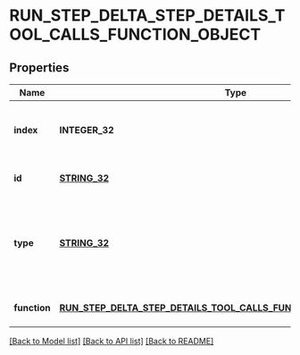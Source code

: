 # RUN_STEP_DELTA_STEP_DETAILS_TOOL_CALLS_FUNCTION_OBJECT

## Properties
Name | Type | Description | Notes
------------ | ------------- | ------------- | -------------
**index** | **INTEGER_32** | The index of the tool call in the tool calls array. | [default to null]
**id** | [**STRING_32**](STRING_32.md) | The ID of the tool call object. | [optional] [default to null]
**type** | [**STRING_32**](STRING_32.md) | The type of tool call. This is always going to be &#x60;function&#x60; for this type of tool call. | [default to null]
**function** | [**RUN_STEP_DELTA_STEP_DETAILS_TOOL_CALLS_FUNCTION_OBJECT_FUNCTION**](RunStepDeltaStepDetailsToolCallsFunctionObject_function.md) |  | [optional] [default to null]

[[Back to Model list]](../README.md#documentation-for-models) [[Back to API list]](../README.md#documentation-for-api-endpoints) [[Back to README]](../README.md)


